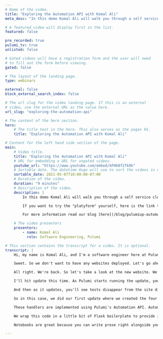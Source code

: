 ```yaml
---
# Name of the video.
title: "Exploring the Automation API with Komal Ali"
meta_desc: "In this demo Komal Ali will walk you through a self service cloud platform built using Pulumi's Automation API."

# A featured video will display first in the list.
featured: false

pre_recorded: true
pulumi_tv: true
unlisted: false

# Gated videos will have a registration form and the user will need
# to fill out the form before viewing.
gated: false

# The layout of the landing page.
type: webinars

external: false
block_external_search_index: false

# The url slug for the video landing page. If this is an external
# video, use the external URL as the value here.
url_slug: "exploring-the-automation-api"

# The content of the hero section.
hero:
    # The title text in the hero. This also serves as the pages H1.
    title: "Exploring the Automation API with Komal Ali"

# Content for the left hand side section of the page.
main:
    # Video title.
    title: "Exploring the Automation API with Komal Ali"
    # URL for embedding a URL for ungated videos.
    youtube_url: "https://www.youtube.com/embed/kFHb8f2fk9k"
    # Sortable date. The datetime Hugo will use to sort the videos in date order.
    sortable_date: 2021-05-07T10:00:00-07:00
    # Duration of the video.
    duration: "9 minutes"
    # Description of the video.
    description: |
        In this demo Komal Ali will walk you through a self service cloud platform built using Pulumi's Automation API. With just a few clicks Komal will provision a static website without ever having to write a line of code.

        If you want to try the "platyform" yourself, here is the link to the [Github repo](https://github.com/komalali/self-service-platyform).

        For more information read our blog [here](/blog/pulumiup-automation-api-ga/).

    # The video presenters
    presenters:
        - name: Komal Ali
          role: Software Engineering, Pulumi

# This section contains the transcript for a video. It is optional.
transcript: |
    Hi, my name is Komal Ali, and I'm a software engineer here at Pulumi. Today, I'm going to show you a few of the infinite possibilities unlocked by Automation API modern day platform engineering teams are often in a position where they are bridging the divide between cloud providers and their internal customers. As a result, they often end up implementing their own internal infrastructure platforms, where they set up cloud resources, following internal and security best practices while exposing a user-friendly interface so that their users can focus on what's important to them. Let's take a look at how we might implement something like this with Pulumi's Automation API first I'll show you how a user might interact with the platform. And then we'll take a look at the code that the platform team would write to enable this experience on the left. I have my terminal and on the right a web browser. First, we'll start up our application by running our flask run command with a few variables set in practice. The code running in the terminal would be running on a backend server. Now, as the user, all I have to do is navigate to the, to the website, to access the portal. Welcome to Pulumipus' self-service infrastructure platyform, a website that lets you deploy databases, virtual machines VPCs or static websites. We'll take a closer look at static websites

    Sweet. So we don't want to have any websites deployed. Let's go ahead and create one. We can pass in either a URL or the content that we type in ourselves. So I'm going to just type in some content and we'll click create. On the left, you'll see Pulumi start running its update. It'll create a bucket, put an object inside that bucket, Attach a policy to the bucket and then put out some outputs And we'll be back to the start. Sweet. Now let's check out our website. Awesome. Looks like that. Worked. Let's go ahead and create another one this time. I'm just going to pass in a URL because I already created this website. Once again on the left, you'll see Pulumi run its update. It's creating a new stack for my new website, and it's running through the same process that I just described.

    All right. We're back. So let's take a look at the new website. We just made. Awesome. It deployed, but I've definitely spelled some stuff wrong. So let's go ahead and fix that up. I'll click edit. You'll notice that the HTML is already there, so all I need to do is edit what needs to change. Okay.

    I'll hit update this time. As Pulumi starts running the update, you'll notice that Pulumi sees the difference in the content and it only updates the resource that is related to the change. In this case, the bucket object. You'll notice that the other three resources remain totally unchanged. All right. So let's make sure that that worked. We'll refresh the page. Awesome. That worked. So we don't really want this test website hanging around. So let's go ahead and delete that This time you'll notice Pulumi deleting our resources.

    And then as it updates, you'll see tests disappear from the site directory on the right. So let's make sure that those resources were actually destroyed. So we'll go ahead and refresh this page 404 not found no such bucket. Awesome. That means our resources were destroyed. There's also this view and console button that takes us directly to the Pulumi console. The console gives us access to all sorts of useful information about our stack. So for instance, you can see your outfits in this case, you'll see that the outputs are the HTML and that's the HTML that we use to edit the content. And you'll also see the website URL, which we use to create the links. You also see the configuration that the stack uses, tags associated with the stack, all of the resources that go into making the stack, as well as links to the cloud provider, and all of the activity that the stack has seen.

    So in this case, we did our first update where we created the four resources and then the second update where we only updated the one bucket object. Cool. Now I'm going to show you the code that goes into making this experience. So to create this, the platform team wrote a simple application using Python and Flask. Within the application, we've registered handlers for each of the cloud components that we can deploy. If we take a closer look at one of those resources, you'll see CRUD handlers to create, update, list, and delete each of the component resources.

    These handlers are implemented using Pulumi's Automation API. Automation API allows us to write a normal Pulumi program to describe the desired state of our infrastructure, either in line, in this case, in this function or externally. In this case, our program describes the desired state of our infrastructure, including taking in an input, which is the content that we want to deploy to our website. We can then drive the deployments of the Pulumi program from our CRUD handlers. So for example, to create the website, we create a stack using Automation API, we then set some configuration values on that stack. And then we run stack that up.

    We wrap this code in a little bit of Flask boilerplate to provide inputs from the web app and deliver error messages and outputs back to the user. A similar process applies for lists, update, and delete handlers, and just a couple of hundred lines of code, we've created a self-service cloud infrastructure platform by building on top of Pulumi and Pulumi's Automation API. So this web app is just one example of how you could use Automation API to create rich experiences on top of Pulumi. Now, that your Pulumi code can be embedded within your application code, the possibilities are kind of endless. You could even create an Alexa app that you can narrate your HTML to and have it deployed to a website using Pulumi. I'm not suggesting that you do that, but now at least you have the option. As a former data scientist, I love my Jupyter notebooks. So let's take a look at how we might run Automation API within a Jupyter notebook. So I've got this notebook that I created here.

    Notebooks are great because you can write prose right alongside your code. And so all I have to do is run some cells and you can deploy your website from within your Jupyter notebook. And there are so many more things that you could do. In the Automation API examples repo, we've got examples of all sorts of stuff. We've got examples in each of our languages. I've done my demo in Python because I'm a big Python nerd, but we've got examples in each of the supported Pulumi languages. You could do a multi-stack orchestration, so doing multiple stacks that are dependent on stack outputs, like this example, here, you can chain your deployment of your infrastructure with database migrations. Like this example here, or you can build a totally custom CLI that is specific to your domain and create a rich user experience on top of Pulumi, like ploy, which is a CLI that deploys local Docker images to a Kubernetes cluster in the cloud. Hopefully this demo has gotten you excited about all of the things that you can do with Automation API, and I can't wait to see what you all come up with. Thank you.

---
```

